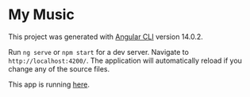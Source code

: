 # My Music

This project was generated with [Angular CLI](https://github.com/angular/angular-cli) version 14.0.2.


Run `ng serve` or `npm start` for a dev server. Navigate to `http://localhost:4200/`. The application will automatically reload if you change any of the source files.

This app is running [here](https://music-app-jatinder.vercel.app/).
